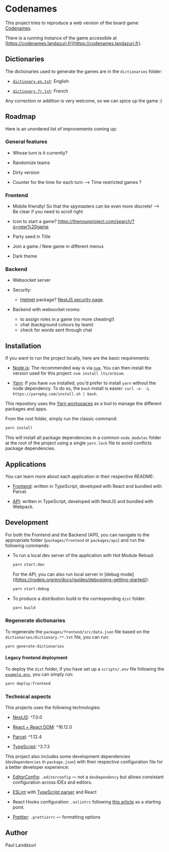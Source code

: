 # Codenames

This project tries to reproduce a web version of the board game [Codenames](<https://en.wikipedia.org/wiki/Codenames_(board_game)>).

There is a running instance of the game accessible at [https://codenames.landazuri.fr](https://codenames.landazuri.fr).

## Dictionaries

The dictionaries used to generate the games are in the `dictionaries` folder:

- [`dictionary.en.txt`](./dictionaries/clean/dictionary.en.txt): English

- [`dictionary.fr.txt`](./dictionaries/clean/dictionary.fr.txt): French

Any correction or addition is very welcome, so we can spice up the game :)

## Roadmap

Here is an unordered list of improvements coming up:

### General features

- Whose turn is it currently?

- Randomize teams

- Dirty version

- Counter for the time for each turn --> Time restricted games ?

### Frontend

- Mobile friendly! So that the spymasters can be even more discrete! --> Be clear if you need to scroll right

- Icon to start a game? https://thenounproject.com/search/?q=new%20game

- Party seed in Title

- Join a game / New game in different menus

- Dark theme

### Backend

- Websocket server

- Security:

  - [Helmet](https://github.com/helmetjs/helmet) package? [NestJS security page](https://docs.nestjs.com/techniques/security).

- Backend with websocket rooms:
  - to assign roles in a game (no more cheating!)
  - chat (background colours by team)
  - check for words sent through chat

## Installation

If you want to run the project locally, here are the basic requirements:

- [Node.js](https://nodejs.org/en/): The recommended way is via [`nvm`](https://github.com/nvm-sh/nvm). You can then install the version used for this project: `nvm install lts/erbium`.

- [Yarn](https://classic.yarnpkg.com/): If you have `nvm` installed, you'd prefer to install `yarn` without the node dependency. To do so, the `bash` install is easier: `curl -o- -L https://yarnpkg.com/install.sh | bash`.

This repository uses the [Yarn workspaces](https://classic.yarnpkg.com/en/docs/workspaces/) as a tool to manage the different packages and apps.

From the root folder, simply run the classic command:

```sh
yarn install
```

This will install all package dependencies in a common `node_modules` folder at the root of the project using a single `yarn.lock` file to avoid conflicts package dependencies.

## Applications

You can learn more about each application in their respective README:

- [Frontend](./packages/frontend): written in TypeScript, developed with React and bundled with Parcel.

- [API](./packages/api): written in TypeScript, developed with NestJS and bundled with Webpack.

## Development

For both the Frontend and the Backend (API), you can navigate to the appropriate folder (`packages/frontend` or `packages/api`) and run the following commands:

- To run a local dev server of the application with Hot Module Reload:

  ```sh
  yarn start:dev
  ```

  For the API, you can also run local server in [debug mode]((https://nodejs.org/en/docs/guides/debugging-getting-started/):

  ```sh
  yarn start:debug
  ```

- To produce a distribution build in the corresponding `dist` folder:
  ```sh
  yarn build
  ```

### Regenerate dictionaries

To regenerate the `packages/frontend/src/data.json` file based on the `dictionaries/dictionary.**.txt` file, you can run:

```sh
yarn generate-dictionaries
```

#### Legacy frontend deployment

To deploy the `dist` folder, if you have set up a `scripts/.env` file following the [`example.env`](./scripts/example.env), you can simply run:

```sh
yarn deploy:frontend
```

### Technical aspects

This projects uses the following technologies:

- [NestJS](https://nestjs.com): ^7.0.0

- [React + React DOM](https://reactjs.org/): ^16.12.0

- [Parcel](https://parceljs.org/): ^1.12.4

- [TypeScript](https://www.typescriptlang.org/): ^3.7.3

This project also includes some development dependencies (`devDependencies` in `package.json`) with their respective configuration file for a better developer experience:

- [EditorConfig](https://editorconfig.org/): `.editorconfig` — not a `devDependency` but allows consistant configuration across IDEs and editors.

- [ESLint](https://eslint.org/) with [TypeScript parser](https://github.com/typescript-eslint/typescript-eslint) and React

- React Hooks configuration: `.eslintrc` following [this article](https://medium.com/@oliver.grack/using-eslint-with-typescript-and-react-hooks-and-vscode-c583a18f0c75) as a starting point.

- [Prettier](https://prettier.io/): `.prettierrc` — formatting options

## Author

Paul Landázuri
